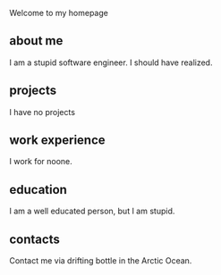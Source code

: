 Welcome to my homepage

## about me

I am a stupid software engineer.
I should have realized.

## projects

I have no projects

## work experience

I work for noone.

## education

I am a well educated person, but I am stupid.

## contacts

Contact me via drifting bottle in the Arctic Ocean.

